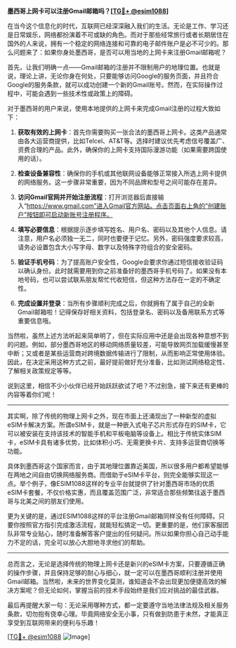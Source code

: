 **墨西哥上网卡可以注册Gmail邮箱吗？[[TG💪+ @esim1088](https://t.me/s/esim1088)]**

在当今这个信息化的时代，互联网已经深深融入我们的生活。无论是工作、学习还是日常娱乐，网络都扮演着不可或缺的角色。而对于那些经常旅行或者长期居住在国外的人来说，拥有一个稳定的网络连接和可靠的电子邮件账户是必不可少的。那么问题来了：如果你身处墨西哥，是否可以用当地的上网卡来注册Gmail邮箱呢？

首先，让我们明确一点——Gmail邮箱的注册并不限制用户的地理位置。也就是说，理论上讲，无论你身在何处，只要能够访问Google的服务页面，并且符合Google的服务条款，就可以成功创建一个新的Gmail账号。然而，在实际操作过程中，可能会遇到一些技术性或政策上的障碍。

对于墨西哥的用户来说，使用本地提供的上网卡来完成Gmail注册的过程大致如下：

1. **获取有效的上网卡**：首先你需要购买一张合法的墨西哥上网卡。这类产品通常由各大运营商提供，比如Telcel、AT&T等。选择时建议优先考虑信号覆盖广、资费合理的产品。此外，确保你的上网卡支持国际漫游功能（如果需要跨国使用的话）。

2. **检查设备兼容性**：确保你的手机或其他联网设备能够正常接入所选上网卡提供的网络服务。这一步骤非常重要，因为不同品牌和型号之间可能存在差异。

3. **访问Gmail官网并开始注册流程**：打开浏览器后直接输入“https://www.gmail.com”进入Gmail官方网站。点击页面右上角的“创建账户”按钮即可启动新账号注册程序。

4. **填写必要信息**：根据提示逐步填写姓名、用户名、密码以及其他个人信息。请注意，用户名必须独一无二，同时也要便于记忆。另外，密码强度要求较高，请务必设置包含大小写字母、数字以及特殊字符组合的安全密码。

5. **验证手机号码**：为了提高账户安全性，Google会要求你通过短信接收验证码以确认身份。此时就需要用到你之前准备好的墨西哥手机号码了。如果没有本地号码，也可以尝试联系朋友帮忙代收短信，但这种方法存在一定的不确定性。

6. **完成设置并登录**：当所有步骤顺利完成之后，你就拥有了属于自己的全新Gmail邮箱啦！记得保存好相关资料，包括登录名、密码以及备用联系方式等重要信息哦。

当然啦，虽然上述方法听起来简单明了，但在实际应用中还是会出现各种意想不到的问题。例如，部分墨西哥地区的移动网络质量较差，可能导致网页加载缓慢甚至中断；又或者是某些运营商对跨境数据传输进行了限制，从而影响正常使用体验。因此，在决定采用这种方式之前，最好提前做好充分准备，比如测试网络稳定性、了解相关政策规定等等。

说到这里，相信不少小伙伴已经开始跃跃欲试了吧？不过别急，接下来还有更棒的内容等着你们呢！

---

其实啊，除了传统的物理上网卡之外，现在市面上还涌现出了一种新型的虚拟eSIM卡解决方案。所谓eSIM卡，就是一种嵌入式电子芯片形式存在的SIM卡，它可以被安装在支持该技术的智能手机和平板电脑等设备上。相比于传统实体SIM卡，eSIM卡具有诸多优势，比如体积小巧、无需更换卡片、支持多运营商切换等功能。

具体到墨西哥这个国家而言，由于其地理位置靠近美国，所以很多用户都希望能够在两地之间自由切换网络服务商。而借助于eSIM卡平台，则完全能够实现这一点。举个例子，像ESIM1088这样的专业平台就提供了针对墨西哥市场的优质eSIM卡套餐，不仅价格实惠，而且覆盖范围广泛，非常适合那些频繁往返于墨西哥与北美之间的朋友们使用。

更为关键的是，通过ESIM1088这样的平台注册Gmail邮箱同样没有任何障碍。只要你按照官方指引完成激活流程，就能轻松搞定一切。更重要的是，他们家客服团队非常专业贴心，随时准备解答客户提出的任何疑问。所以如果你担心自己动手能力不足的话，完全可以放心大胆地寻求他们的帮助。

---

总而言之，无论是选择传统的物理上网卡还是新兴的eSIM卡方案，只要遵循正确的操作步骤，并且保持足够的耐心与细心，就一定可以在墨西哥顺利注册并使用Gmail邮箱。当然啦，未来的世界变化莫测，谁知道会不会出现更加便捷高效的解决方案呢？但无论如何，掌握当前的技术手段始终是我们应对挑战的最佳武器。

最后再提醒大家一句：无论采用哪种方式，都一定要遵守当地法律法规及相关服务条款，切勿抱有侥幸心理。毕竟网络安全无小事，只有做到防患于未然，才能真正享受到互联网带来的便利与乐趣！

[[TG💪+ @esim1088](https://t.me/s/esim1088) ![Image](https://i.postimg.cc/4NQfJmqS/Snipaste-2025-05-13-00-14-12.png)]